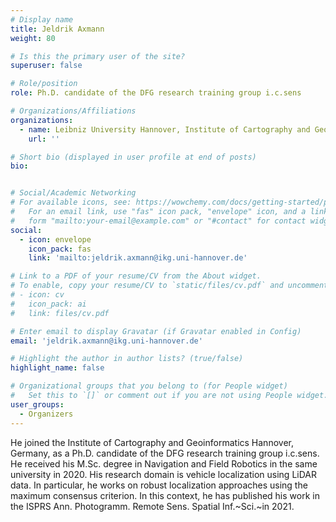 ```yaml
---
# Display name
title: Jeldrik Axmann
weight: 80

# Is this the primary user of the site?
superuser: false

# Role/position
role: Ph.D. candidate of the DFG research training group i.c.sens

# Organizations/Affiliations
organizations:
  - name: Leibniz University Hannover, Institute of Cartography and Geoinformatics (IKG), Germany
    url: ''

# Short bio (displayed in user profile at end of posts)
bio: 


# Social/Academic Networking
# For available icons, see: https://wowchemy.com/docs/getting-started/page-builder/#icons
#   For an email link, use "fas" icon pack, "envelope" icon, and a link in the
#   form "mailto:your-email@example.com" or "#contact" for contact widget.
social:
  - icon: envelope
    icon_pack: fas
    link: 'mailto:jeldrik.axmann@ikg.uni-hannover.de'

# Link to a PDF of your resume/CV from the About widget.
# To enable, copy your resume/CV to `static/files/cv.pdf` and uncomment the lines below.
# - icon: cv
#   icon_pack: ai
#   link: files/cv.pdf

# Enter email to display Gravatar (if Gravatar enabled in Config)
email: 'jeldrik.axmann@ikg.uni-hannover.de'

# Highlight the author in author lists? (true/false)
highlight_name: false

# Organizational groups that you belong to (for People widget)
#   Set this to `[]` or comment out if you are not using People widget.
user_groups:
  - Organizers
---
```

He joined the Institute of Cartography and Geoinformatics Hannover, Germany, as a Ph.D. candidate of the DFG research training group i.c.sens. He received his M.Sc. degree in Navigation and Field Robotics in the same university in 2020. His research domain is vehicle localization using LiDAR data. In particular, he works on robust localization approaches using the maximum consensus criterion. In this context, he has published his work in the ISPRS Ann. Photogramm. Remote Sens. Spatial Inf.~Sci.~in 2021.
